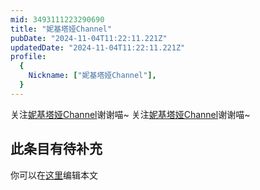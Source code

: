 ```yaml
---
mid: 3493111223290690
title: "妮基塔娅Channel"
pubDate: "2024-11-04T11:22:11.221Z"
updatedDate: "2024-11-04T11:22:11.221Z"
profile:
  {
    Nickname: ["妮基塔娅Channel"],
  }
---
```


关注[妮基塔娅Channel](https://space.bilibili.com/3493111223290690)谢谢喵~ 关注[妮基塔娅Channel](https://space.bilibili.com/3493111223290690)谢谢喵~

## 此条目有待补充
你可以在[这里](https://github.com/Yuhanawa/VTuber.ICU/edit/master/src/content/v/妮基塔娅Channel/index.md)编辑本文
